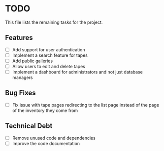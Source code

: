 # TODO

This file lists the remaining tasks for the project.

## Features

- [ ] Add support for user authentication
- [ ] Implement a search feature for tapes
- [ ] Add public galleries
- [ ] Allow users to edit and delete tapes
- [ ] Implement a dashboard for administrators and not just database managers

## Bug Fixes

- [ ] Fix issue with tape pages redirecting to the list page instead of the page of the inventory they come from

## Technical Debt

- [ ] Remove unused code and dependencies
- [ ] Improve the code documentation